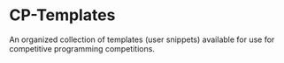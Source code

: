 # CP-Templates
An organized collection of templates (user snippets) available for use for competitive programming competitions.
